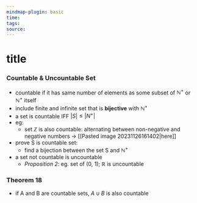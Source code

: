 ```yaml
---
mindmap-plugin: basic
time: 
tags: 
source:
---
```

# title
### Countable & Uncountable Set
- countable if it has same number of elements as some subset of $\mathbb{N}^+$ or $\mathbb{N}^+$ itself
- include finite and infinite set that is **bijective** with $\mathbb{N^+}$
- a set is countable IFF $|S| ≤ |N^+|$
- eg: 
	- set $\mathbb{Z}$ is also countable: alternating between non-negative and negative numbers -> [[Pasted image 20231126161402|here]]
- prove S is countable set:
	- find a bijection between the set S and $\mathbb{N^+}$
- a set not countable is uncountable
	- *Proposition 2*: eg. set of (0, 1); $\mathbb{R}$ is uncountable
<!--ID: 1708098041129-->


### Theorem 18
- if A and B are countable sets, $A \cup B$ is also countable
<!--ID: 1708098041134-->
